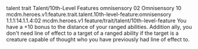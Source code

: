 <ability>
  <metadata>
    <class>talent</class>
    <feature_type>trait</feature_type>
    <file_dpath>Talent/10th-Level Features</file_dpath>
    <item_id>omnisensory</item_id>
    <item_index>02</item_index>
    <item_name>Omnisensory</item_name>
    <level>10</level>
    <scc>mcdm.heroes.v1:feature.trait.talent.10th-level-feature:omnisensory</scc>
    <scdc>1.1.1:14.1.1.4:02</scdc>
    <source>mcdm.heroes.v1</source>
    <type>feature/trait/talent/10th-level-feature</type>
  </metadata>
  <effects>
    <effect type="mundane">You have a +10 bonus to the distance of your ranged abilities. Addition ally, you don&apos;t need line of effect to a target of a ranged ability if the target is a creature capable of thought who you have previously had line of effect to.</effect>
  </effects>
</ability>
